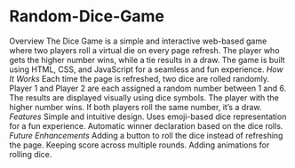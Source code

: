 # Random-Dice-Game
Overview The Dice Game is a simple and interactive web-based game where two players roll a virtual die on every page refresh. The player who gets the higher number wins, while a tie results in a draw. The game is built using HTML, CSS, and JavaScript for a seamless and fun experience.
*How It Works*
Each time the page is refreshed, two dice are rolled randomly.
Player 1 and Player 2 are each assigned a random number between 1 and 6.
The results are displayed visually using dice symbols.
The player with the higher number wins. If both players roll the same number, it’s a draw.
*Features*
Simple and intuitive design.
Uses emoji-based dice representation for a fun experience.
Automatic winner declaration based on the dice rolls.
*Future Enhancements*
Adding a button to roll the dice instead of refreshing the page.
Keeping score across multiple rounds.
Adding animations for rolling dice.
